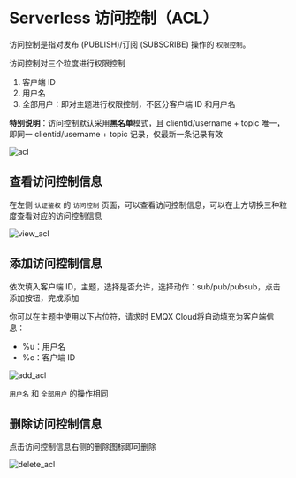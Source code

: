# Serverless 访问控制（ACL）

访问控制是指对发布 (PUBLISH)/订阅 (SUBSCRIBE) 操作的 `权限控制`。

访问控制对三个粒度进行权限控制

1. 客户端 ID
2. 用户名
3. 全部用户：即对主题进行权限控制，不区分客户端 ID 和用户名

**特别说明**：访问控制默认采用**黑名单**模式，且 clientid/username + topic 唯一，即同一 clientid/username + topic 记录，仅最新一条记录有效

![acl](./_assets/acl.png)

## 查看访问控制信息

在左侧 `认证鉴权` 的 `访问控制` 页面，可以查看访问控制信息，可以在上方切换三种粒度查看对应的访问控制信息

![view_acl](./_assets/view_acl.png)

## 添加访问控制信息

依次填入客户端 ID，主题，选择是否允许，选择动作：sub/pub/pubsub，点击添加按钮，完成添加

你可以在主题中使用以下占位符，请求时 EMQX Cloud将自动填充为客户端信息：

- %u：用户名
- %c：客户端 ID

![add_acl](./_assets/add_acl.png)

`用户名` 和 `全部用户` 的操作相同

## 删除访问控制信息

点击访问控制信息右侧的删除图标即可删除

![delete_acl](./_assets/delete_acl.png)

